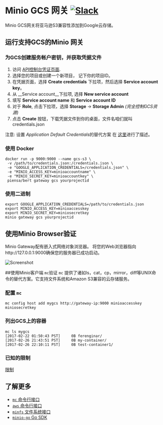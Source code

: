 # Minio GCS 网关 [![Slack](https://slack.minio.io/slack?type=svg)](https://slack.minio.io)
Minio GCS网关将亚马逊S3兼容性添加到Google云存储。

## 运行支持GCS的Minio 网关
### 为GCS创建服务帐户密钥，并获取凭据文件
1. 访问 [API控制台凭证页面](https://console.developers.google.com/project/_/apis/credentials).
2. 选择您的项目或创建一个新项目， 记下你的项目ID。
3. 在凭据页面，选择 __Create credentials__ 下拉项，然后选择 __Service account key__。
4. 从 __Service account__下拉项, 选择 __New service account__
5. 填写 __Service account name__ 和 __Service account ID__
6. 对于 __Role__, 点击下拉项，选择 __Storage__ -> __Storage Admin__ _(完全控制GCS资源)_
7. 点击 __Create__ 按钮，下载凭据文件到你的桌面，文件名咱们就叫 credentials.json

注意: 设置 *Application Default Credentials*的替代方案 在 [这里](https://developers.google.com/identity/protocols/application-default-credentials)进行了描述。

### 使用 Docker
```
docker run -p 9000:9000 --name gcs-s3 \
 -v /path/to/credentials.json:/credentials.json \
 -e "GOOGLE_APPLICATION_CREDENTIALS=/credentials.json" \
 -e "MINIO_ACCESS_KEY=minioaccountname" \
 -e "MINIO_SECRET_KEY=minioaccountkey" \
 piensa/bert gateway gcs yourprojectid
```

### 使用二进制
```
export GOOGLE_APPLICATION_CREDENTIALS=/path/to/credentials.json
export MINIO_ACCESS_KEY=minioaccesskey
export MINIO_SECRET_KEY=miniosecretkey
minio gateway gcs yourprojectid
```

## 使用Minio Browser验证
Minio Gateway配有嵌入式网络对象浏览器。 将您的Web浏览器指向http://127.0.0.1:9000确保您的服务器已成功启动。

![Screenshot](https://github.com/piensa/bert/blob/master/docs/screenshots/minio-browser-gateway.png?raw=true)

##使用Minio客户端 `mc`验证
`mc` 提供了诸如ls，cat，cp，mirror，diff等UNIX命令的替代方案。它支持文件系统和Amazon S3兼容的云存储服务。

### 配置  `mc`
```
mc config host add mygcs http://gateway-ip:9000 minioaccesskey miniosecretkey
```

### 列出GCS上的容器
```
mc ls mygcs
[2017-02-22 01:50:43 PST]     0B ferenginar/
[2017-02-26 21:43:51 PST]     0B my-container/
[2017-02-26 22:10:11 PST]     0B test-container1/
```

### 已知的限制
[限制](https://github.com/piensa/bert/blob/master/docs/gateway/gcs-limitations.md)

## 了解更多
- [`mc` 命令行接口](https://docs.minio.io/cn/minio-client-quickstart-guide)
- [`aws` 命令行接口](https://docs.minio.io/cn/aws-cli-with-minio)
- [`minfs` 文件系统接口](https://docs.minio.io/cn/minfs-quickstart-guide)
- [`minio-go` Go SDK](https://docs.minio.io/cn/golang-client-quickstart-guide)

